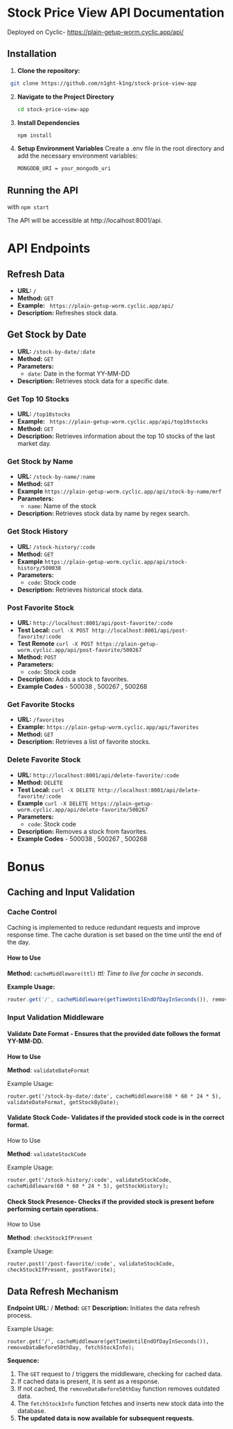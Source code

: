 # Stock Price View API Documentation

Deployed on Cyclic- https://plain-getup-worm.cyclic.app/api/

## Installation

1. **Clone the repository:**
```bash 
 git clone https://github.com/n1ght-k1ng/stock-price-view-app
```
2. **Navigate to the Project Directory**

    ```bash 
    cd stock-price-view-app
    ```
3. **Install Dependencies**
    ``` bash
    npm install 
    ```
4. **Setup Environment Variables** 
Create a .env file in the root directory and add the necessary environment variables:
    
    ```bash 
    MONGODB_URI = your_mongodb_uri
    ```

## Running the API 

with  `npm start`

The API will be accessible at http://localhost:8001/api.

# API Endpoints

## Refresh Data

- **URL:** `/`
- **Method:** `GET`
- **Example:** ` https://plain-getup-worm.cyclic.app/api/`
- **Description:** Refreshes stock data.

## Get Stock by Date

- **URL:** `/stock-by-date/:date`
- **Method:** `GET`
- **Parameters:**
  - `date`: Date in the format YY-MM-DD
- **Description:** Retrieves stock data for a specific date.

### Get Top 10 Stocks

- **URL:** `/top10stocks`
- **Example:** ` https://plain-getup-worm.cyclic.app/api/top10stocks`
- **Method:** `GET`
- **Description:** Retrieves information about the top 10 stocks of the last market day.

### Get Stock by Name

- **URL:** `/stock-by-name/:name`
- **Method:** `GET`
- **Example** `https://plain-getup-worm.cyclic.app/api/stock-by-name/mrf`
- **Parameters:**
  - `name`: Name of the stock
- **Description:** Retrieves stock data by name by regex search. 

### Get Stock History

- **URL:** `/stock-history/:code` 
- **Method:** `GET`
- **Example** `https://plain-getup-worm.cyclic.app/api/stock-history/500038`
- **Parameters:**
  - `code`: Stock code
- **Description:** Retrieves historical stock data.

### Post Favorite Stock

- **URL:** `http://localhost:8001/api/post-favorite/:code`
- **Test Local:** `curl -X POST http://localhost:8001/api/post-favorite/:code`
- **Test Remote** `curl -X POST https://plain-getup-worm.cyclic.app/api/post-favorite/500267`
- **Method:** `POST`
- **Parameters:**
  - `code`: Stock code
- **Description:** Adds a stock to favorites.
- **Example Codes** - 500038 , 500267 , 500268 

### Get Favorite Stocks

- **URL:** `/favorites`
- **Example:** `https://plain-getup-worm.cyclic.app/api/favorites`
- **Method:** `GET`
- **Description:** Retrieves a list of favorite stocks.

### Delete Favorite Stock

- **URL:** `http://localhost:8001/api/delete-favorite/:code`
- **Method:** `DELETE`
- **Test Local:** `curl -X DELETE http://localhost:8001/api/delete-favorite/:code`
- **Example** `curl -X DELETE https://plain-getup-worm.cyclic.app/api/delete-favorite/500267`
- **Parameters:**
  - `code`: Stock code
- **Description:** Removes a stock from favorites.
 - **Example Codes** - 500038 , 500267 , 500268 

# Bonus 
## Caching and Input Validation 

### Cache Control
Caching is implemented to reduce redundant requests and improve response time. The cache duration is set based on the time until the end of the day.

#### How to Use

**Method:** `cacheMiddleware(ttl)` *ttl: Time to live for cache in seconds*.

**Example Usage:**

```javascript
router.get('/', cacheMiddleware(getTimeUntilEndOfDayInSeconds()), removeDataBefore50thDay, fetchStockInfo);
```
### Input Validation Middleware

#### **Validate Date Format** - Ensures that the provided date follows the format YY-MM-DD.


**How to Use**

**Method**: `validateDateFormat`

Example Usage:
```javascript!
router.get('/stock-by-date/:date', cacheMiddleware(60 * 60 * 24 * 5), validateDateFormat, getStockByDate);
```

#### Validate Stock Code- Validates if the provided stock code is in the correct format.

How to Use

**Method**: `validateStockCode`

Example Usage:

```javascript!
router.get('/stock-history/:code', validateStockCode, cacheMiddleware(60 * 60 * 24 * 5), getStockHistory);
```

#### Check Stock Presence- Checks if the provided stock is present before performing certain operations.

How to Use

**Method**: `checkStockIfPresent`

Example Usage:

```javascript!
router.post('/post-favorite/:code', validateStockCode, checkStockIfPresent, postFavorite);
```

## Data Refresh Mechanism 

**Endpoint URL:** /
    **Method:** `GET`
    **Description:** Initiates the data refresh process.

Example Usage:

```javascript!
router.get('/', cacheMiddleware(getTimeUntilEndOfDayInSeconds()), removeDataBefore50thDay, fetchStockInfo);
```
**Sequence:**

1. The `GET` request to / triggers the middleware, checking for cached data.
1. If cached data is present, it is sent as a response.
1. If not cached, the `removeDataBefore50thDay` function removes outdated data.
1. The `fetchStockInfo` function fetches and inserts new stock data into the database.
1. **The updated data is now available for subsequent requests.**
